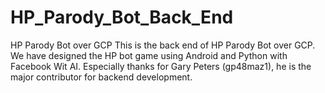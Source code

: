 # HP_Parody_Bot_Back_End
HP Parody Bot over GCP
This is the back end of HP Parody Bot over GCP. We have designed the HP bot game using Android and Python with Facebook Wit AI. 
Especially thanks for Gary Peters (gp48maz1), he is the major contributor for backend development.
